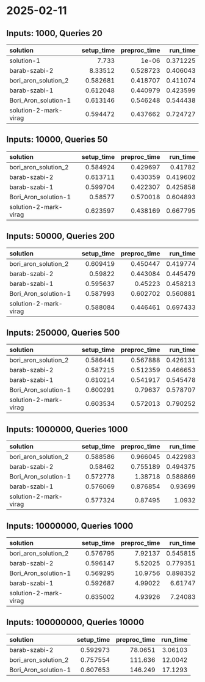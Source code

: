 # 2025-02-11

## Inputs: 1000, Queries 20

| solution              |   setup_time |   preproc_time |   run_time |
|:----------------------|-------------:|---------------:|-----------:|
| solution-1            |     7.733    |       1e-06    |   0.371225 |
| barab-szabi-2         |     8.33512  |       0.528723 |   0.406043 |
| bori_aron_solution_2  |     0.582681 |       0.418707 |   0.411074 |
| barab-szabi-1         |     0.612048 |       0.440979 |   0.423599 |
| Bori_Aron_solution-1  |     0.613146 |       0.546248 |   0.544438 |
| solution-2-mark-virag |     0.594472 |       0.437662 |   0.724727 |

## Inputs: 10000, Queries 50

| solution              |   setup_time |   preproc_time |   run_time |
|:----------------------|-------------:|---------------:|-----------:|
| bori_aron_solution_2  |     0.584924 |       0.429697 |   0.41782  |
| barab-szabi-2         |     0.613711 |       0.430359 |   0.419602 |
| barab-szabi-1         |     0.599704 |       0.422307 |   0.425858 |
| Bori_Aron_solution-1  |     0.58577  |       0.570018 |   0.604893 |
| solution-2-mark-virag |     0.623597 |       0.438169 |   0.667795 |

## Inputs: 50000, Queries 200

| solution              |   setup_time |   preproc_time |   run_time |
|:----------------------|-------------:|---------------:|-----------:|
| bori_aron_solution_2  |     0.609419 |       0.450447 |   0.419774 |
| barab-szabi-2         |     0.59822  |       0.443084 |   0.445479 |
| barab-szabi-1         |     0.595637 |       0.45223  |   0.458213 |
| Bori_Aron_solution-1  |     0.587993 |       0.602702 |   0.560881 |
| solution-2-mark-virag |     0.588084 |       0.446461 |   0.697433 |

## Inputs: 250000, Queries 500

| solution              |   setup_time |   preproc_time |   run_time |
|:----------------------|-------------:|---------------:|-----------:|
| bori_aron_solution_2  |     0.586441 |       0.567888 |   0.426131 |
| barab-szabi-2         |     0.587215 |       0.512359 |   0.466653 |
| barab-szabi-1         |     0.610214 |       0.541917 |   0.545478 |
| Bori_Aron_solution-1  |     0.600291 |       0.79637  |   0.578707 |
| solution-2-mark-virag |     0.603534 |       0.572013 |   0.790252 |

## Inputs: 1000000, Queries 1000

| solution              |   setup_time |   preproc_time |   run_time |
|:----------------------|-------------:|---------------:|-----------:|
| bori_aron_solution_2  |     0.588586 |       0.966045 |   0.422983 |
| barab-szabi-2         |     0.58462  |       0.755189 |   0.494375 |
| Bori_Aron_solution-1  |     0.572778 |       1.38718  |   0.588869 |
| barab-szabi-1         |     0.576069 |       0.876854 |   0.93699  |
| solution-2-mark-virag |     0.577324 |       0.87495  |   1.0932   |

## Inputs: 10000000, Queries 1000

| solution              |   setup_time |   preproc_time |   run_time |
|:----------------------|-------------:|---------------:|-----------:|
| bori_aron_solution_2  |     0.576795 |        7.92137 |   0.545815 |
| barab-szabi-2         |     0.596147 |        5.52025 |   0.779351 |
| Bori_Aron_solution-1  |     0.569295 |       10.9756  |   0.898352 |
| barab-szabi-1         |     0.592687 |        4.99022 |   6.61747  |
| solution-2-mark-virag |     0.635002 |        4.93926 |   7.24083  |

## Inputs: 100000000, Queries 10000

| solution             |   setup_time |   preproc_time |   run_time |
|:---------------------|-------------:|---------------:|-----------:|
| barab-szabi-2        |     0.592973 |        78.0651 |    3.06103 |
| bori_aron_solution_2 |     0.757554 |       111.636  |   12.0042  |
| Bori_Aron_solution-1 |     0.607653 |       146.249  |   17.1293  |